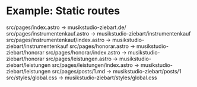 # Example: Static routes
src/pages/index.astro                   -> musikstudio-ziebart.de/
src/pages/instrumentenkauf.astro        -> musikstudio-ziebart/instrumentenkauf
src/pages/instrumentenkauf/index.astro  -> musikstudio-ziebart/instrumentenkauf
src/pages/honorar.astro                 -> musikstudio-ziebart/honorar
src/pages/honorar/index.astro           -> musikstudio-ziebart/honorar
src/pages/leistungen.astro              -> musikstudio-ziebart/leistungen
src/pages/leistungen/index.astro        -> musikstudio-ziebart/leistungen
src/pages/posts/1.md                    -> musikstudio-ziebart/posts/1
src/styles/global.css                   -> musikstudio-ziebart/styles/global.css